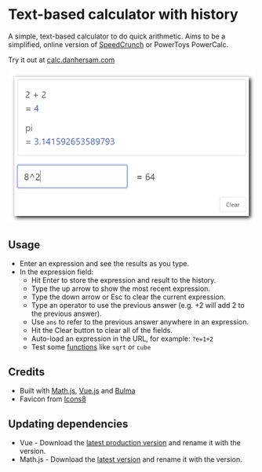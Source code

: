 # Text-based calculator with history

A simple, text-based calculator to do quick arithmetic. Aims to be a simplified, online version of [SpeedCrunch](https://speedcrunch.org/) or PowerToys PowerCalc.

Try it out at [calc.danhersam.com](https://calc.danhersam.com/)

![](text-calculator-thumbnail.png)

## Usage

* Enter an expression and see the results as you type.
* In the expression field:
    * Hit Enter to store the expression and result to the history.
    * Type the up arrow to show the most recent expression.
    * Type the down arrow or Esc to clear the current expression.
    * Type an operator to use the previous answer (e.g. +2 will add 2 to the previous answer).
    * Use `ans` to refer to the previous answer anywhere in an expression.
    * Hit the Clear button to clear all of the fields.
    * Auto-load an expression in the URL, for example: `?e=1+2`
    * Test some [functions](https://mathjs.org/docs/reference/functions.html) like `sqrt` or `cube`

## Credits

* Built with [Math.js](https://mathjs.org/), [Vue.js](https://vuejs.org/) and [Bulma](https://bulma.io/)
* Favicon from [Icons8](https://icons8.com/icon/23154/calculator)

## Updating dependencies

* Vue - Download the [latest production version](https://vuejs.org/js/vue.min.js) and rename it with the version.
* Math.js - Download the [latest version](https://unpkg.com/mathjs@latest/lib/browser/math.js) and rename it with the version.
